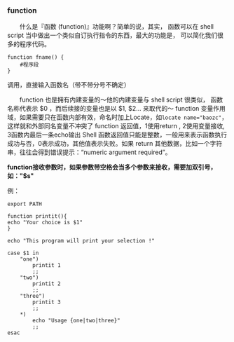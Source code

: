 ### function

　　什么是『函数 (function)』功能啊？简单的说，其实， 函数可以在 shell script 当中做出一个类似自订执行指令的东西，最大的功能是， 可以简化我们很多的程序代码。

```shell
function fname() {
	#程序段
}
```
调用，直接输入函数名（带不带分号不确定）

　　function 也是拥有内建变量的～他的内建变量与 shell script 很类似， 函数名称代表示 $0 ，而后续接的变量也是以 $1, $2... 来取代的～
function 变量作用域，如果需要只在函数内部有效，命名时加上Locate，如`locate name="baozc"`，这样就和外部同名变量不冲突了
function 返回值，1使用return , 2使用变量接收, 3函数内最后一条echo输出
Shell 函数返回值只能是整数，一般用来表示函数执行成功与否，0表示成功，其他值表示失败。如果 return 其他数据，比如一个字符串，往往会得到错误提示：“numeric argument required”。

**function接收参数时，如果参数带空格会当多个参数来接收，需要加双引号，如："$s"**

例：
```shell
export PATH

function printit(){
echo "Your choice is $1"
}

echo "This program will print your selection !"

case $1 in
	"one")
		printit 1
		;;
	"two")
		printit 2
		;;
	"three")
		printit 3
		;;
	*)
		echo "Usage {one|two|three}"
		;;
esac
```
